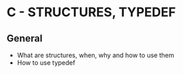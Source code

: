 # C - STRUCTURES, TYPEDEF
## General
* What are structures, when, why and how to use them
* How to use typedef
